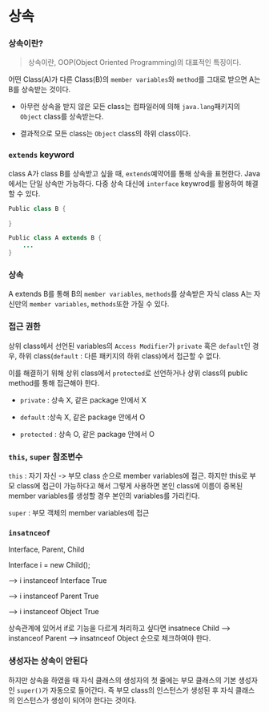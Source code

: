 # 상속

### 상속이란?

> 상속이란, OOP(Object Oriented Programming)의 대표적인 특징이다.

어떤 Class(A)가 다른 Class(B)의 `member variables`와 `method`를 그대로 받으면 A는 B를 상속받는 것이다.

- 아무런 상속을 받지 않은 모든 class는 컴파일러에 의해 `java.lang`패키지의  `Object` class를 상속받는다.

- 결과적으로 모든 class는 `Object` class의 하위 class이다.



### `extends` keyword

class A가 class B를 상속받고 싶을 때, `extends`예약어를 통해 상속을 표현한다. Java에서는 단일 상속만 가능하다. 다중 상속 대신에 `interface` keywrod를 활용하여 해결할 수 있다.

```java
Public class B {
    
}
```

```java
Public class A extends B {
    ...
}
```



### 상속

A extends B를 통해 B의 `member variables`, `methods`를 상속받은 자식 class A는 자신만의 `member variables`, `methods`또한 가질 수 있다.



### 접근 권한

상위 class에서 선언된 variables의 `Access Modifier`가  `private` 혹은 `default`인 경우, 하위 class(`default` : 다른 패키지의 하위 class)에서 접근할 수 없다. 

이를 해결하기 위해 상위 class에서 `protected`로 선언하거나 상위 class의 public method를 통해 접근해야 한다.

- `private` : 상속 X, 같은 package 안에서 X

- `default`  :상속 X, 같은 package 안에서 O
- `protected` : 상속 O, 같은 package 안에서 O



### `this`, `super` 참조변수

`this` : 자기 자신 -> 부모 class 순으로 member variables에 접근. 하지만 this로 부모 class에 접근이 가능하다고 해서 그렇게 사용하면 본인 class에 이름이 중복된 member variables를 생성할 경우 본인의 variables를 가리킨다.

`super` : 부모 객체의 member variables에 접근



### `insatnceof`

Interface, Parent, Child

Interface i = new Child();

--> i instanceof Interface True

--> i instanceof Parent True

--> i instanceof Object True

상속관계에 있어서 if로 기능을 다르게 처리하고 싶다면 insatnece Child --> instanceof Parent --> insatnceof Object 순으로 체크하여야 한다.



### 생성자는 상속이 안된다

하지만 상속을 하였을 때 자식 클래스의 생성자의 첫 줄에는 부모 클래스의 기본 생성자인 `super()`가 자동으로 들어간다. 즉 부모 class의 인스턴스가 생성된 후 자식 클래스의 인스턴스가 생성이 되어야 한다는 것이다.